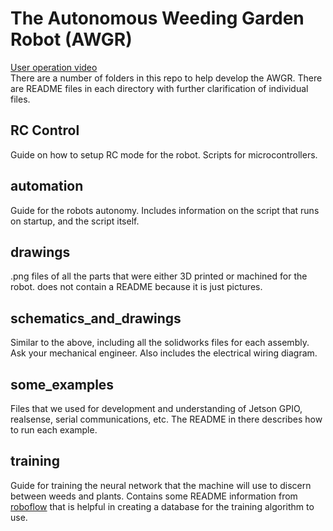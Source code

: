 # The Autonomous Weeding Garden Robot (AWGR)

[User operation video](https://drive.google.com/file/d/1jZLO9X0hrXnLbDT-zOZEFcToG8p_CPjy/view?usp=sharing) <br/>
There are a number of folders in this repo to help develop the AWGR. There are README files in each directory with further clarification of individual files. 
## RC Control 
Guide on how to setup RC mode for the robot. Scripts for microcontrollers.
## automation 
Guide for the robots autonomy. Includes information on the script that runs on startup, and the script itself. 
## drawings
.png files of all the parts that were either 3D printed or machined for the robot. does not contain a README because it is just pictures.
## schematics_and_drawings
Similar to the above, including all the solidworks files for each assembly. Ask your mechanical engineer. Also includes the electrical wiring diagram. 
## some_examples 
Files that we used for development and understanding of Jetson GPIO, realsense, serial communications, etc. The README in there describes how to run each example. 
## training 
Guide for training the neural network that the machine will use to discern between weeds and plants. Contains some README information from [roboflow](https://app.roboflow.com) that is helpful in creating a database for the training algorithm to use. 
